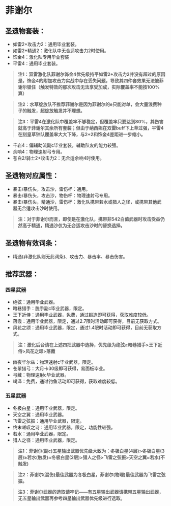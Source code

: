 # 菲谢尔

## 圣遗物套装：
- 如雷2+攻击力2：通用毕业套装。
- 如雷2+精通2：激化队中无合适攻击力2时使用。
- 饰金4：激化队专用毕业套装
- 平雷4：通用毕业套装。

> **注1：双雷激化队菲谢尔饰金4优先级持平如雷2+攻击力2并没有超过的原因是，饰金4的附加攻击力实战中存在丢失问题，导致其四件套效果无法被菲谢尔锁住（触发特效的那次攻击无法享受加成，实际覆盖率不能按100%算）**

> **注2：水草绽放队不推荐菲谢尔是因为菲谢尔的e只能对单，会大量浪费种子的触发，超绽放触发并不理想。**

> **注3：平雷4在激化队中覆盖率不够稳定，但覆盖率只要达到80%，其伤害就高于菲谢尔其余所有套装；但由于纳西妲在双雷buff下上草过强，平雷4在刻皇草钟队覆盖率大大下降，与2+2和饰金4差距进一步缩小。**

- 千岩4：偏辅助流副c毕业套装，辅助队友的能力较强。
- 余响4：物理速射弓专用。
- 苍白2/骑士2+攻击力2：无合适余响4时使用。

## 圣遗物对应属性：
- 暴击/暴伤头，攻击沙，雷伤杯：通用。
- 暴击/暴伤头，攻击沙，物伤杯：物理速射弓专用。
- 暴击/暴伤头，精通沙，雷伤杯：激化队携带若水或猎人之径，或携带其他武器无合适攻击沙时使用。

> **注：对于菲谢尔而言，即使是在激化队，携带非542白值武器时攻击受益仍然高于精通，精通沙仅为无合适攻击沙时的替换选择。**


## 圣遗物有效词条：
- 精通(非激化队则无此词条)、攻击力、暴击率、暴击伤害。

## 推荐武器：
### 四星武器
- 绝弦：通用毕业武器。
- 暗巷猎手：脱手副c毕业武器，限定。
- 王下近侍：通用毕业武器，免费，通过锻造即可获得，获取难度较低。
- 落霞：通用毕业武器，限定，通过2.7限时活动即可获得，目前无获取方式。
- 风花之颂：通用毕业武器，限定，通过1.4限时活动即可获得，目前无获取方式。

> **注：激化后台请在上述四把武器中选择，优先级为绝弦≥暗巷猎手>王下近侍>风花之颂>落霞**

- 幽夜华尔兹：物理速射c毕业武器，限定。
- 苍翠猎弓：大月卡30级即可获得，易面板毕业。
- 弓藏：物理速射c毕业武器。
- 竭泽：免费，通过钓鱼活动即可获得，获取难度较低。

### 五星武器
- 冬极白星：通用毕业武器，限定。
- 天空之翼：通用毕业武器。
- 飞雷之弦振：通用毕业武器，限定。
- 终末嗟叹之诗：通用毕业武器，限定，功能性较强。
- 若水：通用毕业武器，限定。
- 猎人之径：通用毕业武器，限定。

> **注1：菲谢尔(副c)五星输出武器优先级大致为：冬极白星(4层)>冬极白星(3层)≥若水(触发)≈冬极白星(2层)>猎人之径>飞雷之弦振>天空之翼≈若水(不触发)**

> **注2：菲谢尔(混伤)最佳武器为冬极白星，菲谢尔(物理)最佳武器为飞雷之弦振。**

> **注3：菲谢尔武器的选取请牢记——有五星输出武器请携带五星输出武器，无五星输出武器再参考四星输出武器优先级进行选取。**
